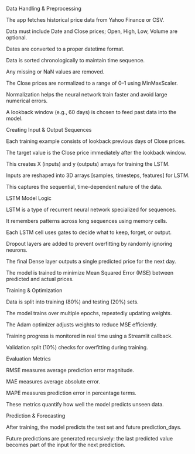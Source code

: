 Data Handling & Preprocessing

The app fetches historical price data from Yahoo Finance or CSV.

Data must include Date and Close prices; Open, High, Low, Volume are optional.

Dates are converted to a proper datetime format.

Data is sorted chronologically to maintain time sequence.

Any missing or NaN values are removed.

The Close prices are normalized to a range of 0–1 using MinMaxScaler.

Normalization helps the neural network train faster and avoid large numerical errors.

A lookback window (e.g., 60 days) is chosen to feed past data into the model.

Creating Input & Output Sequences

Each training example consists of lookback previous days of Close prices.

The target value is the Close price immediately after the lookback window.

This creates X (inputs) and y (outputs) arrays for training the LSTM.

Inputs are reshaped into 3D arrays [samples, timesteps, features] for LSTM.

This captures the sequential, time-dependent nature of the data.

LSTM Model Logic

LSTM is a type of recurrent neural network specialized for sequences.

It remembers patterns across long sequences using memory cells.

Each LSTM cell uses gates to decide what to keep, forget, or output.

Dropout layers are added to prevent overfitting by randomly ignoring neurons.

The final Dense layer outputs a single predicted price for the next day.

The model is trained to minimize Mean Squared Error (MSE) between predicted and actual prices.

Training & Optimization

Data is split into training (80%) and testing (20%) sets.

The model trains over multiple epochs, repeatedly updating weights.

The Adam optimizer adjusts weights to reduce MSE efficiently.

Training progress is monitored in real time using a Streamlit callback.

Validation split (10%) checks for overfitting during training.

Evaluation Metrics

RMSE measures average prediction error magnitude.

MAE measures average absolute error.

MAPE measures prediction error in percentage terms.

These metrics quantify how well the model predicts unseen data.

Prediction & Forecasting

After training, the model predicts the test set and future prediction_days.

Future predictions are generated recursively: the last predicted value becomes part of the input for the next prediction.
